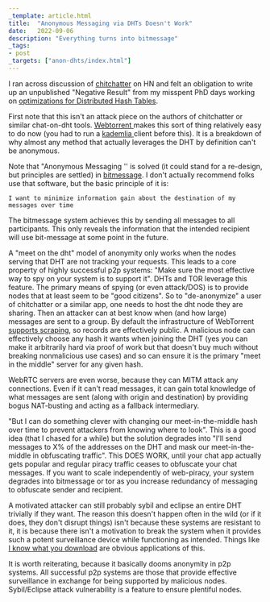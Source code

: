 ```yaml
---
_template: article.html
title:  "Anonymous Messaging via DHTs Doesn't Work"
date:   2022-09-06
description: "Everything turns into bitmessage"
_tags:
- post 
_targets: ["anon-dhts/index.html"]
---
```


I ran across discussion of [chitchatter](https://news.ycombinator.com/item?id=32732158) on HN and felt an obligation to write up an unpublished "Negative Result" from my misspent PhD days working on [optimizations for Distributed Hash Tables](https://scholarworks.gsu.edu/cgi/viewcontent.cgi?article=1108&context=cs_diss).

First note that this isn't an attack piece on the authors of chitchatter or similar chat-on-dht tools. [Webtorrent ](https://github.com/webtorrent/webtorrent)makes this sort of thing relatively easy to do now (you had to run a [kademlia ](https://en.wikipedia.org/wiki/Kademlia)client before this). It is a breakdown of why almost any method that actually leverages the DHT by definition can't be anonymous.

Note that "Anonymous Messaging '' is solved (it could stand for a re-design, but principles are settled) in [bitmessage](https://en.wikipedia.org/wiki/Bitmessage). I don't actually recommend folks use that software, but the basic principle of it is:

```I want to minimize information gain about the destination of my messages over time```

The bitmessage system achieves this by sending all messages to all participants. This only reveals the information that the intended recipient will use bit-message at some point in the future.

A "meet on the dht" model of anonymity only works when the nodes serving that DHT are not tracking your requests. This leads to a core property of highly successful p2p systems: "Make sure the most effective way to spy on your system is to support it". DHTs and TOR leverage this feature. The primary means of spying (or even attack/DOS) is to provide nodes that at least seem to be "good citizens". So to "de-anonymize" a user of chitchatter or a similar app, one needs to host the dht node they are sharing. Then an attacker can at best know when (and how large) messages are sent to a group. By default the infrastructure of WebTorrent [supports scraping](https://wiki.theory.org/BitTorrentSpecification#Tracker_.27scrape.27_Convention), so records are effectively public. A malicious node can effectively choose any hash it wants when joining the DHT (yes you can make it arbitrarily hard via proof of work but that doesn't buy much without breaking nonmalicious use cases) and so can ensure it is the primary "meet in the middle" server for any given hash.

WebRTC servers are even worse, because they can MITM attack any connections. Even if it can't read messages, it can gain total knowledge of what messages are sent (along with origin and destination) by providing bogus NAT-busting and acting as a fallback intermediary.

"But I can do something clever with changing our meet-in-the-middle hash over time to prevent attackers from knowing where to look". This is a good idea (that I chased for a while) but the solution degrades into "I'll send messages to X% of the addresses on the DHT and mask our meet-in-the-middle in obfuscating traffic". This DOES WORK, until your chat app actually gets popular and regular piracy traffic ceases to obfuscate your chat messages. If you want to scale independently of web-piracy, your system degrades into bitmessage or tor as you increase redundancy of messaging to obfuscate sender and recipient.

A motivated attacker can still probably sybil and eclipse an entire DHT trivially if they want. The reason this doesn't happen often in the wild (or if it does, they don't disrupt things) isn't because these systems are resistant to it, it is because there isn't a motivation to break the system when it provides such a potent surveillance device while functioning as intended. Things like [I know what you download](https://iknowwhatyoudownload.com/en/peer/) are obvious applications of this.

It is worth reiterating, because it basically dooms anonymity in p2p systems. All successful p2p systems are those that provide effective surveillance in exchange for being supported by malicious nodes. Sybil/Eclipse attack vulnerability is a feature to ensure plentiful nodes.
